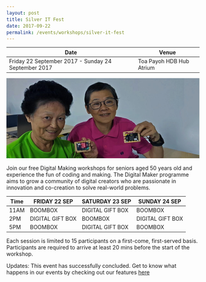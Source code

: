 ```yaml
---
layout: post
title: Silver IT Fest
date: 2017-09-22
permalink: /events/workshops/silver-it-fest
---
```



| Date | Venue |
|-------|---|
| Friday 22 September 2017 - Sunday 24 September 2017  |  Toa Payoh HDB Hub Atrium  |

![hi](/images/events/workshops-and-exhibitions/Silver-IT-fest.jpg) 

Join our free Digital Making workshops for seniors aged 50 years old and experience the fun of coding and making. The Digital Maker programme aims to grow a community of digital creators who are passionate in innovation and co-creation to solve real-world problems.<br>  

| Time| FRIDAY 22 SEP | SATURDAY 23 SEP | SUNDAY 24 SEP |  
|--------|---|---|---|
|11AM|	BOOMBOX|	DIGITAL GIFT BOX|	BOOMBOX|
|2PM|	DIGITAL GIFT BOX|	BOOMBOX|	DIGITAL GIFT BOX|
|5PM|	BOOMBOX|	DIGITAL GIFT BOX|	BOOMBOX|


Each session is limited to 15 participants on a first-come, first-served basis. Participants are required to arrive at least 20 mins before the start of the workshop.



Updates: This event has successfully concluded. Get to know what happens in our events by checking out our features <a href="" target="_blank">here</a>
